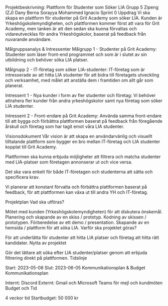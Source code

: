 Projektbeskrivning: Plattform för Studenter som Söker LIA
Grupp 5
Zipeng (ZJ)
Dany
Berna
Sorayya
Mohammed
Ignacio
Sprint 0 Uppdrag
Vi ska skapa en plattform för studenter på Grit Academy som söker LIA. Kunden är Yrkeshögskolemyndigheten, och plattformen kommer först att vara för Grit Academy, men tanken är att den sedan ska kunna förvaltas och vidareutvecklas för andra Yrkeshögskolor, baserat på feedback från nuvarande användare.

Målgruppsanalys & Intressenter
Målgrupp 1 - Studenter på Grit Academy: Studenter som läser front-end programmet och som är i slutet av sin utbildning och behöver söka LIA platser.

Målgrupp 2 - IT-företag som söker LIA-studenter: IT-företag som är intresserade av att hitta LIA studenter för att bidra till företagets utveckling och verksamhet, med målet att anställa dem i framtiden om allt går som planerat.

Intressent 1 - Nya kunder i form av fler studenter och företag: Vi behöver attrahera fler kunder från andra yrkeshögskolor samt nya företag som söker LIA studenter.

Intressent 2 - Front-endare på Grit Academy: Använda samma front-endare till att bygga och förbättra plattformen baserat på feedback från föregående årskull och företag som har tagit emot våra LIA studenter.

Visionsdokument
Vår vision är att skapa en användarvänlig och visuellt tilltalande plattform som bygger en bro mellan IT-företag och LIA studenter kopplat till Grit Academy.

Plattformen ska kunna erbjuda möjligheter att filtrera och matcha studenter med LIA-platser som företagen annonserar ut och vice versa.

Det ska vara enkelt för både IT-företagen och studenterna att sätta och specificera krav.

Vi planerar att konstant förvalta och förbättra plattformen baserat på feedback, för att plattformen kan växa ut till andra YH och IT-företag.

Projektplan
Vad ska utföras?

Mötet med kunden (Yrkeshögskolemyndigheten) för att diskutera önskemål.
Planering och skapande av en skiss / prototyp.
Kodning av skissen / prototypen.
Förberedelse av ett demo / presentation.
Skapande av en hemsida / plattform för att söka LIA.
Varför ska projektet göras?

För att underlätta för studenter att hitta LIA platser och företag att hitta rätt kandidater.
Nytta av projektet

Gör det lättare att söka efter LIA studenter/platser genom att erbjuda filtrering direkt på plattformen.
Tidslinje

Start: 2023-05-08
Slut: 2023-06-05
Kommunikationsplan & Budget
Kommunikationsplan

Internt: Discord
Externt: Gmail och Microsoft Teams för mejl och kundmöten
Budget och Tid

4 veckor tid
Startbudget: 50 000 kr

